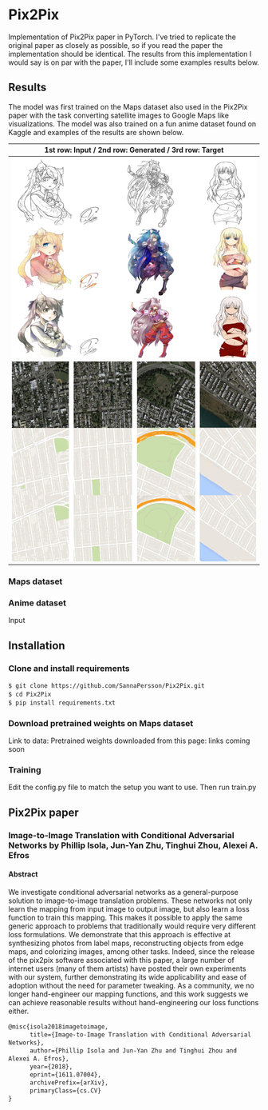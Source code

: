 # Pix2Pix
Implementation of Pix2Pix paper in PyTorch. I've tried to replicate the original paper as closely as possible, so if you read the paper the implementation should be identical. The results from this implementation I would say is on par with the paper, I'll include some examples results below.

## Results
The model was first trained on the Maps dataset also used in the Pix2Pix paper with the task converting satellite images to Google Maps like visualizations. The model was also trained on a fun anime dataset found on Kaggle and examples of the results are shown below. 


|1st row: Input / 2nd row: Generated / 3rd row: Target|
|:---:|
|<img src="results/results_anime.png" width="800" height="400" />|
|<img src="results/results_maps.png" width="800" height="400" />|

### Maps dataset


### Anime dataset
Input

## Installation

### Clone and install requirements
```bash
$ git clone https://github.com/SannaPersson/Pix2Pix.git
$ cd Pix2Pix
$ pip install requirements.txt
```

### Download pretrained weights on Maps dataset
Link to data:
Pretrained weights downloaded from this page: links coming soon


### Training
Edit the config.py file to match the setup you want to use. Then run train.py


## Pix2Pix paper
### Image-to-Image Translation with Conditional Adversarial Networks by Phillip Isola, Jun-Yan Zhu, Tinghui Zhou, Alexei A. Efros

#### Abstract
We investigate conditional adversarial networks as a general-purpose solution to image-to-image translation problems. These networks not only learn the mapping from input image to output image, but also learn a loss function to train this mapping. This makes it possible to apply the same generic approach to problems that traditionally would require very different loss formulations. We demonstrate that this approach is effective at synthesizing photos from label maps, reconstructing objects from edge maps, and colorizing images, among other tasks. Indeed, since the release of the pix2pix software associated with this paper, a large number of internet users (many of them artists) have posted their own experiments with our system, further demonstrating its wide applicability and ease of adoption without the need for parameter tweaking. As a community, we no longer hand-engineer our mapping functions, and this work suggests we can achieve reasonable results without hand-engineering our loss functions either.
```
@misc{isola2018imagetoimage,
      title={Image-to-Image Translation with Conditional Adversarial Networks}, 
      author={Phillip Isola and Jun-Yan Zhu and Tinghui Zhou and Alexei A. Efros},
      year={2018},
      eprint={1611.07004},
      archivePrefix={arXiv},
      primaryClass={cs.CV}
}
```
